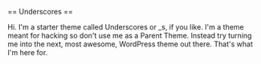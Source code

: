 == Underscores ==

Hi. I'm a starter theme called Underscores or _s, if you like. I'm a theme meant for hacking so don't use me as a Parent Theme. Instead try turning me into the next, most awesome, WordPress theme out there. That's what I'm here for.